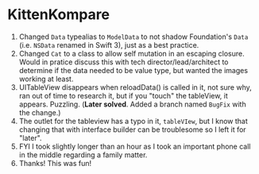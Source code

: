 # KittenKompare

1. Changed `Data` typealias to `ModelData` to not shadow Foundation's `Data` (i.e. `NSData` renamed in Swift 3), just as a best practice.
2. Changed `Cat` to a class to allow self mutation in an escaping closure. Would in pratice discuss this with tech director/lead/architect to determine if the data needed to be value type, but wanted the images working at least.
3. UITableView disappears when reloadData() is called in it, not sure why, ran out of time to research it, but if you "touch" the tableView, it appears. Puzzling. (**Later solved**. Added a branch named `BugFix` with the change.)
4. The outlet for the tableview has a typo in it, `tableVIew`, but I know that changing that with interface builder can be troublesome so I left it for "later".
5. FYI I took slightly longer than an hour as I took an important phone call in the middle regarding a family matter.
6. Thanks! This was fun!

